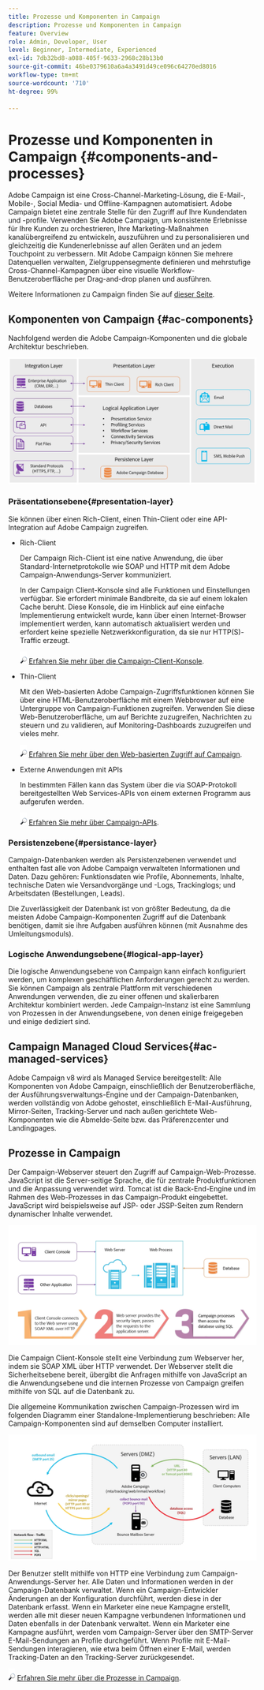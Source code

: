 ```yaml
---
title: Prozesse und Komponenten in Campaign
description: Prozesse und Komponenten in Campaign
feature: Overview
role: Admin, Developer, User
level: Beginner, Intermediate, Experienced
exl-id: 7db32bd8-a088-405f-9633-2968c28b13b0
source-git-commit: 46be0379610a6a4a3491d49ce096c64270ed8016
workflow-type: tm+mt
source-wordcount: '710'
ht-degree: 99%

---
```


# Prozesse und Komponenten in Campaign {#components-and-processes}

Adobe Campaign ist eine Cross-Channel-Marketing-Lösung, die E-Mail-, Mobile-, Social Media- und Offline-Kampagnen automatisiert. Adobe Campaign bietet eine zentrale Stelle für den Zugriff auf Ihre Kundendaten und -profile. Verwenden Sie Adobe Campaign, um konsistente Erlebnisse für Ihre Kunden zu orchestrieren, Ihre Marketing-Maßnahmen kanalübergreifend zu entwickeln, auszuführen und zu personalisieren und gleichzeitig die Kundenerlebnisse auf allen Geräten und an jedem Touchpoint zu verbessern. Mit Adobe Campaign können Sie mehrere Datenquellen verwalten, Zielgruppensegmente definieren und mehrstufige Cross-Channel-Kampagnen über eine visuelle Workflow-Benutzeroberfläche per Drag-and-drop planen und ausführen.

Weitere Informationen zu Campaign finden Sie auf [dieser Seite](../start/get-started.md).

## Komponenten von Campaign {#ac-components}

Nachfolgend werden die Adobe Campaign-Komponenten und die globale Architektur beschrieben.

![](assets/ac-components.png)

### Präsentationsebene{#presentation-layer}

Sie können über einen Rich-Client, einen Thin-Client oder eine API-Integration auf Adobe Campaign zugreifen.

* Rich-Client

   Der Campaign Rich-Client ist eine native Anwendung, die über Standard-Internetprotokolle wie SOAP und HTTP mit dem Adobe Campaign-Anwendungs-Server kommuniziert.

   In der Campaign Client-Konsole sind alle Funktionen und Einstellungen verfügbar. Sie erfordert minimale Bandbreite, da sie auf einem lokalen Cache beruht. Diese Konsole, die im Hinblick auf eine einfache Implementierung entwickelt wurde, kann über einen Internet-Browser implementiert werden, kann automatisch aktualisiert werden und erfordert keine spezielle Netzwerkkonfiguration, da sie nur HTTP(S)-Traffic erzeugt.

   ![](../assets/do-not-localize/glass.png) [Erfahren Sie mehr über die Campaign-Client-Konsole](../start/connect.md).

* Thin-Client

   Mit den Web-basierten Adobe Campaign-Zugriffsfunktionen können Sie über eine HTML-Benutzeroberfläche mit einem Webbrowser auf eine Untergruppe von Campaign-Funktionen zugreifen. Verwenden Sie diese Web-Benutzeroberfläche, um auf Berichte zuzugreifen, Nachrichten zu steuern und zu validieren, auf Monitoring-Dashboards zuzugreifen und vieles mehr.

   ![](../assets/do-not-localize/glass.png) [Erfahren Sie mehr über den Web-basierten Zugriff auf Campaign](../start/connect.md).

* Externe Anwendungen mit APIs

   In bestimmten Fällen kann das System über die via SOAP-Protokoll bereitgestellten Web Services-APIs von einem externen Programm aus aufgerufen werden.

   ![](../assets/do-not-localize/glass.png) [Erfahren Sie mehr über Campaign-APIs](../dev/api.md).

### Persistenzebene{#persistance-layer}

Campaign-Datenbanken werden als Persistenzebenen verwendet und enthalten fast alle von Adobe Campaign verwalteten Informationen und Daten. Dazu gehören: Funktionsdaten wie Profile, Abonnements, Inhalte, technische Daten wie Versandvorgänge und -Logs, Trackinglogs; und Arbeitsdaten (Bestellungen, Leads).

Die Zuverlässigkeit der Datenbank ist von größter Bedeutung, da die meisten Adobe Campaign-Komponenten Zugriff auf die Datenbank benötigen, damit sie ihre Aufgaben ausführen können (mit Ausnahme des Umleitungsmoduls).

### Logische Anwendungsebene{#logical-app-layer}

Die logische Anwendungsebene von Campaign kann einfach konfiguriert werden, um komplexen geschäftlichen Anforderungen gerecht zu werden. Sie können Campaign als zentrale Plattform mit verschiedenen Anwendungen verwenden, die zu einer offenen und skalierbaren Architektur kombiniert werden. Jede Campaign-Instanz ist eine Sammlung von Prozessen in der Anwendungsebene, von denen einige freigegeben und einige dediziert sind.

## Campaign Managed Cloud Services{#ac-managed-services}

Adobe Campaign v8 wird als Managed Service bereitgestellt: Alle Komponenten von Adobe Campaign, einschließlich der Benutzeroberfläche, der Ausführungsverwaltungs-Engine und der Campaign-Datenbanken, werden vollständig von Adobe gehostet, einschließlich E-Mail-Ausführung, Mirror-Seiten, Tracking-Server und nach außen gerichtete Web-Komponenten wie die Abmelde-Seite bzw. das Präferenzcenter und Landingpages.

## Prozesse in Campaign

Der Campaign-Webserver steuert den Zugriff auf Campaign-Web-Prozesse. JavaScript ist die Server-seitige Sprache, die für zentrale Produktfunktionen und die Anpassung verwendet wird. Tomcat ist die Back-End-Engine und im Rahmen des Web-Prozesses in das Campaign-Produkt eingebettet. JavaScript wird beispielsweise auf JSP- oder JSSP-Seiten zum Rendern dynamischer Inhalte verwendet.

![](assets/ac-processes.png)

Die Campaign Client-Konsole stellt eine Verbindung zum Webserver her, indem sie SOAP XML über HTTP verwendet. Der Webserver stellt die Sicherheitsebene bereit, übergibt die Anfragen mithilfe von JavaScript an die Anwendungsebene und die internen Prozesse von Campaign greifen mithilfe von SQL auf die Datenbank zu.

Die allgemeine Kommunikation zwischen Campaign-Prozessen wird im folgenden Diagramm einer Standalone-Implementierung beschrieben: Alle Campaign-Komponenten sind auf demselben Computer installiert.

![](assets/ac-standalone.png)

Der Benutzer stellt mithilfe von HTTP eine Verbindung zum Campaign-Anwendungs-Server her. Alle Daten und Informationen werden in der Campaign-Datenbank verwaltet. Wenn ein Campaign-Entwickler Änderungen an der Konfiguration durchführt, werden diese in der Datenbank erfasst. Wenn ein Marketer eine neue Kampagne erstellt, werden alle mit dieser neuen Kampagne verbundenen Informationen und Daten ebenfalls in der Datenbank verwaltet. Wenn ein Marketer eine Kampagne ausführt, werden vom Campaign-Server über den SMTP-Server E-Mail-Sendungen an Profile durchgeführt. Wenn Profile mit E-Mail-Sendungen interagieren, wie etwa beim Öffnen einer E-Mail, werden Tracking-Daten an den Tracking-Server zurückgesendet.

![](../assets/do-not-localize/glass.png) [Erfahren Sie mehr über die Prozesse in Campaign](../architecture/general-architecture.md#dev-env).
